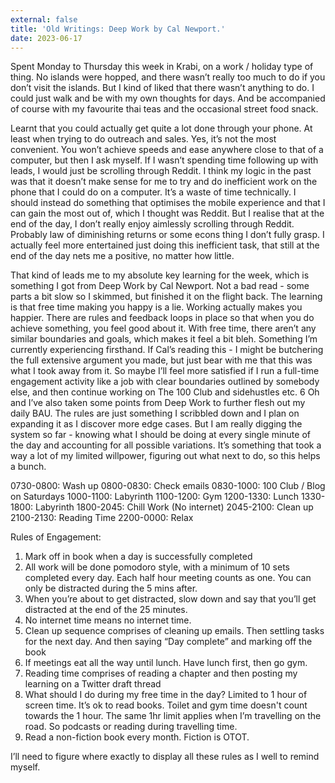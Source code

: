 ```yaml
---
external: false
title: 'Old Writings: Deep Work by Cal Newport.'
date: 2023-06-17
---
```


Spent Monday to Thursday this week in Krabi, on a work / holiday type of thing. No islands were hopped, and there wasn’t really too much to do if you don’t visit the islands. But I kind of liked that there wasn’t anything to do. I could just walk and be with my own thoughts for days. And be accompanied of course with my favourite thai teas and the occasional street food snack.

Learnt that you could actually get quite a lot done through your phone. At least when trying to do outreach and sales. Yes, it’s not the most convenient. You won’t achieve speeds and ease anywhere close to that of a computer, but then I ask myself. If I wasn’t spending time following up with leads, I would just be scrolling through Reddit. I think my logic in the past was that it doesn’t make sense for me to try and do inefficient work on the phone that I could do on a computer. It’s a waste of time technically. I should instead do something that optimises the mobile experience and that I can gain the most out of, which I thought was Reddit. But I realise that at the end of the day, I don’t really enjoy aimlessly scrolling through Reddit. Probably law of diminishing returns or some econs thing I don’t fully grasp. I actually feel more entertained just doing this inefficient task, that still at the end of the day nets me a positive, no matter how little.

That kind of leads me to my absolute key learning for the week, which is something I got from Deep Work by Cal Newport. Not a bad read - some parts a bit slow so I skimmed, but finished it on the flight back. The learning is that free time making you happy is a lie. Working actually makes you happier. There are rules and feedback loops in place so that when you do achieve something, you feel good about it. With free time, there aren’t any similar boundaries and goals, which makes it feel a bit bleh. Something I’m currently experiencing firsthand. If Cal’s reading this - I might be butchering the full extensive argument you made, but just bear with me that this was what I took away from it. So maybe I’ll feel more satisfied if I run a full-time engagement activity like a job with clear boundaries outlined by somebody else, and then continue working on The 100 Club and sidehustles etc.
6
Oh and I’ve also taken some points from Deep Work to further flesh out my daily BAU. The rules are just something I scribbled down and I plan on expanding it as I discover more edge cases. But I am really digging the system so far - knowing what I should be doing at every single minute of the day and accounting for all possible variations. It’s something that took a way a lot of my limited willpower, figuring out what next to do, so this helps a bunch.

0730-0800: Wash up
0800-0830: Check emails
0830-1000: 100 Club / Blog on Saturdays
1000-1100: Labyrinth
1100-1200: Gym
1200-1330: Lunch
1330-1800: Labyrinth
1800-2045: Chill Work (No internet)
2045-2100: Clean up
2100-2130: Reading Time
2200-0000: Relax

Rules of Engagement:

1. Mark off in book when a day is successfully completed
2. All work will be done pomodoro style, with a minimum of 10 sets completed every day. Each half hour meeting counts as one. You can only be distracted during the 5 mins after.
3. When you’re about to get distracted, slow down and say that you’ll get distracted at the end of the 25 minutes.
4. No internet time means no internet time.
5. Clean up sequence comprises of cleaning up emails. Then settling tasks for the next day. And then saying “Day complete” and marking off the book
6. If meetings eat all the way until lunch. Have lunch first, then go gym.
7. Reading time comprises of reading a chapter and then posting my learning on a Twitter draft thread
8. What should I do during my free time in the day? Limited to 1 hour of screen time. It’s ok to read books. Toilet and gym time doesn't count towards the 1 hour. The same 1hr limit applies when I’m travelling on the road. So podcasts or reading during travelling time.
9. Read a non-fiction book every month. Fiction is OTOT.

I’ll need to figure where exactly to display all these rules as I well to remind myself.
